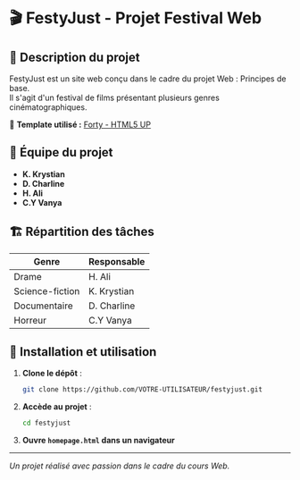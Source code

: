# 🎬 FestyJust - Projet Festival Web

## 📌 Description du projet
FestyJust est un site web conçu dans le cadre du projet Web : Principes de base.  
Il s'agit d'un festival de films présentant plusieurs genres cinématographiques.

🔗 **Template utilisé :** [Forty - HTML5 UP](https://html5up.net/forty)

## 👥 Équipe du projet
- **K. Krystian**  
- **D. Charline**  
- **H. Ali**  
- **C.Y Vanya**  

## 🏗️ Répartition des tâches
| Genre | Responsable |
|-------|------------|
| Drame | H. Ali |
| Science-fiction | K. Krystian |
| Documentaire | D. Charline |
| Horreur | C.Y Vanya |

## 🚀 Installation et utilisation
1. **Clone le dépôt** :
   ```bash
   git clone https://github.com/VOTRE-UTILISATEUR/festyjust.git
   ```
2. **Accède au projet** :
   ```bash
   cd festyjust
   ```
3. **Ouvre `homepage.html` dans un navigateur**

---
*Un projet réalisé avec passion dans le cadre du cours Web.*
